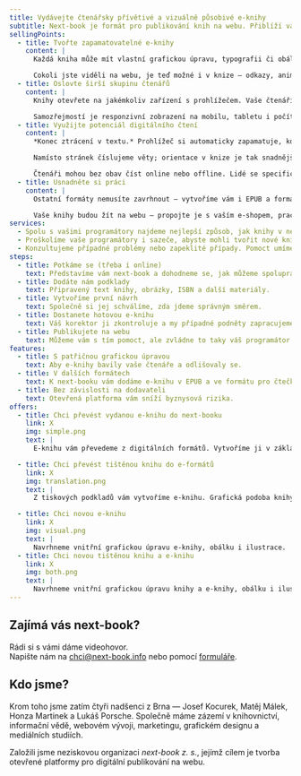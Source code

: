```yaml
---
title: Vydávejte čtenářsky přívětivé a vizuálně působivé e-knihy
subtitle: Next-book je formát pro publikování knih na webu. Přiblíží vaše e-knihy těm tištěným. Nejviditelnější předností webu je unikátní grafická úprava každé knihy, ale tím to *zdaleka* nekončí.
sellingPoints:
  - title: Tvořte zapamatovatelné e-knihy
    content: |
      Každá kniha může mít vlastní grafickou úpravu, typografii či obálku. 

      Cokoli jste viděli na webu, je teď možné i v knize — odkazy, animace, videa nebo interaktivní prvky.
  - title: Oslovte širší skupinu čtenářů
    content: |
      Knihy otevřete na jakémkoliv zařízení s prohlížečem. Vaše čtenáři nepotřebují speciální výbavu (čtečku) ani instalaci nových aplikací. 

      Samozřejmostí je responzivní zobrazení na mobilu, tabletu i počítači.
  - title: Využijte potenciál digitálního čtení
    content: |
      *Konec ztrácení v textu.* Prohlížeč si automaticky zapamatuje, kde jste přestali číst. 

      Namísto stránek číslujeme věty; orientace v knize je tak snadnější při listování, poznámkování i sdílení.

      Čtenáři mohou bez obav číst online nebo offline. Lidé se specifickými potřebami mohou využít všech nástrojů, které usnadňují čtení webu.
  - title: Usnadněte si práci
    content: |
      Ostatní formáty nemusíte zavrhnout – vytvoříme vám i EPUB a formát pro čtečku Kindle. 

      Vaše knihy budou žít na webu – propojte je s vaším e-shopem, pracujte s provázáním knih, edicemi nebo nabídkami na další nákup. Můžete využít sociální DRM pro prevenci nelegálního šíření knih.
services:
  - Spolu s vašimi programátory najdeme nejlepší způsob, jak knihy v next-book formátu implementovat na váš web.
  - Proškolíme vaše programátory i sazeče, abyste mohli tvořit nové knihy nebo měli pod kontrolou případné revize vašich e-knih.
  - Konzultujeme případné problémy nebo zapeklité případy. Pomoct umíme i s novými verzemi next-booku.
steps:
  - title: Potkáme se (třeba i online)
    text: Představíme vám next-book a dohodneme se, jak můžeme spolupracovat.
  - title: Dodáte nám podklady
    text: Připravený text knihy, obrázky, ISBN a další materiály.
  - title: Vytvoříme první návrh
    text: Společně si jej schválíme, zda jdeme správným směrem.
  - title: Dostanete hotovou e-knihu
    text: Váš korektor ji zkontroluje a my případné podněty zapracujeme.
  - title: Publikujete na webu
    text: Můžeme vám s tím pomoct, ale zvládne to taky váš programátor.
features:
  - title: S patřičnou grafickou úpravou
    text: Aby e-knihy bavily vaše čtenáře a odlišovaly se.
  - title: V dalších formátech
    text: K next-booku vám dodáme e-knihu v EPUB a ve formátu pro čtečky Kindle.
  - title: Bez závislosti na dodavateli
    text: Otevřená platforma vám sníží byznysová rizika.
offers:
  - title: Chci převést vydanou e-knihu do next-booku
    link: X
    img: simple.png
    text: |
      E-knihu vám převedeme z digitálních formátů. Vytvoříme ji v základní šabloně s dobrou typografií. Případně se domluvíme na specifické grafické úpravě.

  - title: Chci převést tištěnou knihu do e-formátů
    link: X
    img: translation.png
    text: |
      Z tiskových podkladů vám vytvoříme e-knihu. Grafická podoba knihy bude respektovat tištěnou předlohu.

  - title: Chci novou e-knihu
    link: X
    img: visual.png
    text: |
      Navrhneme vnitřní grafickou úpravu e-knihy, obálku i ilustrace.
  - title: Chci novou tištěnou knihu a e-knihu
    link: X
    img: both.png
    text: |
      Navrhneme vnitřní grafickou úpravu knihy a e-knihy, obálku i ilustrace. Dostanete od nás e-knihu a tiskové podklady.
---
```


## Zajímá vás next-book?

Rádi si s vámi dáme videohovor.  
Napište nám na [chci@next-book.info](mailto:chci@next-book.info) nebo pomocí [formuláře][form].

[form]: https://docs.google.com/forms/d/e/1FAIpQLSfdv5zjHvAsDHFDnonsb37poFND6-jFLmDuO5JplYqWBwQUlQ/viewform?usp=sf_link

## Kdo jsme?

Krom toho jsme zatím čtyři nadšenci z Brna — Josef Kocurek, Matěj Málek, Honza Martinek a Lukáš Porsche. Společně máme zázemí v knihovnictví, informační vědě, webovém vývoji, marketingu, grafickém designu a mediálních studiích.

Založili jsme neziskovou organizaci _next-book z. s._, jejímž cílem je tvorba otevřené platformy pro digitální publikování na webu.
